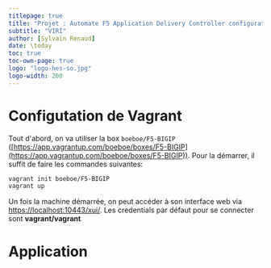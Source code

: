 ```yaml
---
titlepage: true
title: "Projet : Automate F5 Application Delivery Controller configuration via REST"
subtitle: "VIRI"
author: [Sylvain Renaud]
date: \today
toc: true
toc-own-page: true
logo: "logo-hes-so.jpg"
logo-width: 200
---
```


# Configutation de Vagrant

Tout d'abord, on va utiliser la box `boeboe/F5-BIGIP` ([https://app.vagrantup.com/boeboe/boxes/F5-BIGIP](https://app.vagrantup.com/boeboe/boxes/F5-BIGIP)). Pour la démarrer, il suffit de faire les commandes suivantes:

```bash
vagrant init boeboe/F5-BIGIP
vagrant up
```

Un fois la machine démarrée, on peut accéder à son interface web via <https://localhost:10443/xui/>. Les credentials par défaut pour se connecter sont **vagrant/vagrant**

# Application